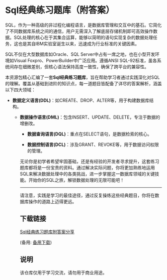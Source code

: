 # Sql经典练习题库（附答案）

SQL，作为一种高级的非过程化编程语言，是数据库管理和交互中的基石。它简化了不同数据库系统之间的通信，用户无需深入了解底层存储机制即可高效操作数据。SQL处理的核心在于其集合运算，能够以简明的语句实现复杂的数据处理任务，这也是其自IBM实验室诞生以来，迅速成为行业标准的关键因素。

SQL不仅在大型数据库如Oracle、SQL Server中占有一席之地，也在小型开发环境如Visual Foxpro、PowerBuilder中广泛应用。遵循ANSI SQL-92标准，虽各系统间存在细微差别，但核心语法保持高度一致性，确保了跨平台的兼容性。

本资源包精心汇编了一套**Sql经典练习题库**，旨在帮助学习者通过实践深化对SQL的理解。覆盖从基础到进阶的知识点，每一道题目皆配备了详尽的答案解析，涵盖以下四大领域：

- **数据定义语言(DDL)**：如CREATE、DROP、ALTER等，用于构建数据库结构。

  - **数据操作语言(DML)**：包含INSERT、UPDATE、DELETE，专注于数据的增删改。

    - **数据查询语言(DQL)**：重点在SELECT语句，是数据检索的核心。

    - **数据控制语言(DCL)**：涉及GRANT、REVOKE等，用于数据访问权限的管理。

    无论你是初学者希望牢固基础，还是有经验的开发者寻求提升，这套练习题库都将是一份宝贵的资料。通过解决实际问题，你将更加熟练地运用SQL来解决数据处理中的各类挑战，进一步掌握这一数据库领域的关键技能。开始你的SQL之旅，解锁数据处理的无限可能吧！

    ---

    请注意，实践是学习的最佳途径，通过反复操练这些经典题目，你将在数据库操作的道路上迈得更远。

    ## 下载链接
    [Sql经典练习题库附答案分享](https://pan.quark.cn/s/39c3234f8059) 

    (备用: [备用下载](https://pan.baidu.com/s/19BI9DrWnuOzxE_jS_9mD2A?pwd=1234))

    ## 说明

    该仓库仅用于学习交流，请勿用于商业用途。
